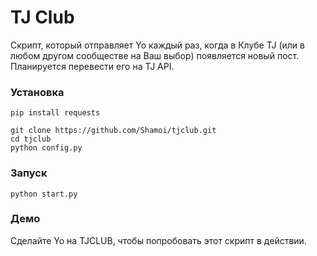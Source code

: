 # TJ Club
Скрипт, который отправляет Yo каждый раз, когда в Клубе TJ (или в любом другом сообществе на Ваш выбор) появляется новый пост.
Планируется перевести его на TJ API.
### Установка
```
pip install requests

git clone https://github.com/Shamoi/tjclub.git
cd tjclub
python config.py
```
### Запуск
```
python start.py
```
### Демо
Сделайте Yo на TJCLUB, чтобы попробовать этот скрипт в действии.
